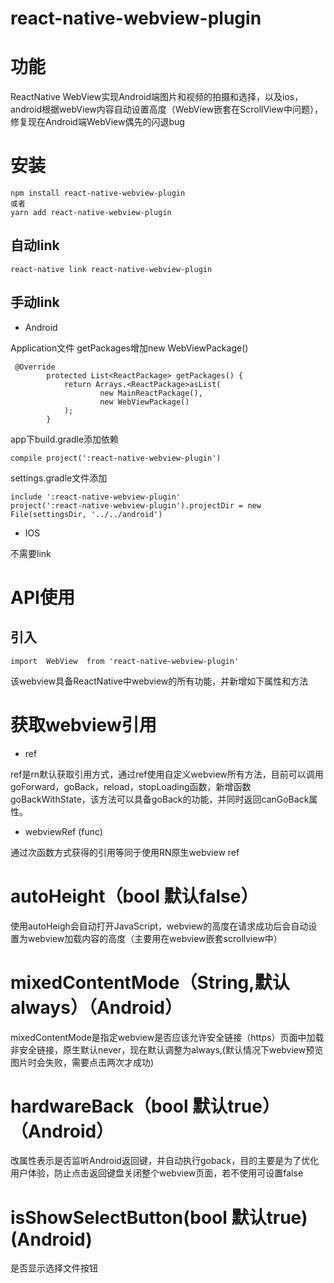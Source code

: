 # react-native-webview-plugin

# 功能

ReactNative WebView实现Android端图片和视频的拍摄和选择，以及ios，android根据webView内容自动设置高度（WebView嵌套在ScrollView中问题），修复现在Android端WebView偶先的闪退bug

# 安装
```
npm install react-native-webview-plugin  
或者
yarn add react-native-webview-plugin 

```
## 自动link

```
react-native link react-native-webview-plugin
```
## 手动link
- Android

Application文件 getPackages增加new WebViewPackage()
```
 @Override
        protected List<ReactPackage> getPackages() {
            return Arrays.<ReactPackage>asList(
                    new MainReactPackage(),
                    new WebViewPackage()
            );
        }
```
app下build.gradle添加依赖
```
compile project(':react-native-webview-plugin')
```

settings.gradle文件添加
```
include ':react-native-webview-plugin'
project(':react-native-webview-plugin').projectDir = new File(settingsDir, '../../android')
```

- IOS

不需要link


# API使用

## 引入
```
import  WebView  from 'react-native-webview-plugin'
```

该webview具备ReactNative中webview的所有功能，并新增如下属性和方法

# 获取webview引用

- ref

ref是rn默认获取引用方式，通过ref使用自定义webview所有方法，目前可以调用goForward，goBack，reload，stopLoading函数，新增函数goBackWithState，该方法可以具备goBack的功能，并同时返回canGoBack属性。

- webviewRef (func)

通过次函数方式获得的引用等同于使用RN原生webview ref

# autoHeight（bool 默认false）
使用autoHeigh会自动打开JavaScript，webview的高度在请求成功后会自动设置为webview加载内容的高度（主要用在webview嵌套scrollview中）

# mixedContentMode（String,默认always）（Android）
mixedContentMode是指定webview是否应该允许安全链接（https）页面中加载非安全链接，原生默认never，现在默认调整为always,(默认情况下webview预览图片时会失败，需要点击两次才成功)

# hardwareBack（bool 默认true）（Android）
改属性表示是否监听Android返回键，并自动执行goback，目的主要是为了优化用户体验，防止点击返回键盘关闭整个webview页面，若不使用可设置false

# isShowSelectButton(bool 默认true)(Android)
是否显示选择文件按钮


